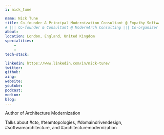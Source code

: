 ```yaml
---
i: nick_tune

name: Nick Tune
title: Co-founder & Principal Modernization Consultant @ Empathy Software
# ||| Co-founder & Consultant @ ModernArch Consulting ||| Co-organizer @ DDD London
about: 
location: London, England, United Kingdom
specialities:
    - 
    - 
tech-stack: 

linkedin: https://www.linkedin.com/in/nick-tune/
twitter: 
github: 
xing: 
website: 
youtube: 
podcast: 
medium: 
blog: 
---
```


Author of Architecture Modernization

Talks about #cto, #teamtopologies, #domaindrivendesign, #softwarearchitecture, and #architecturemodernization
